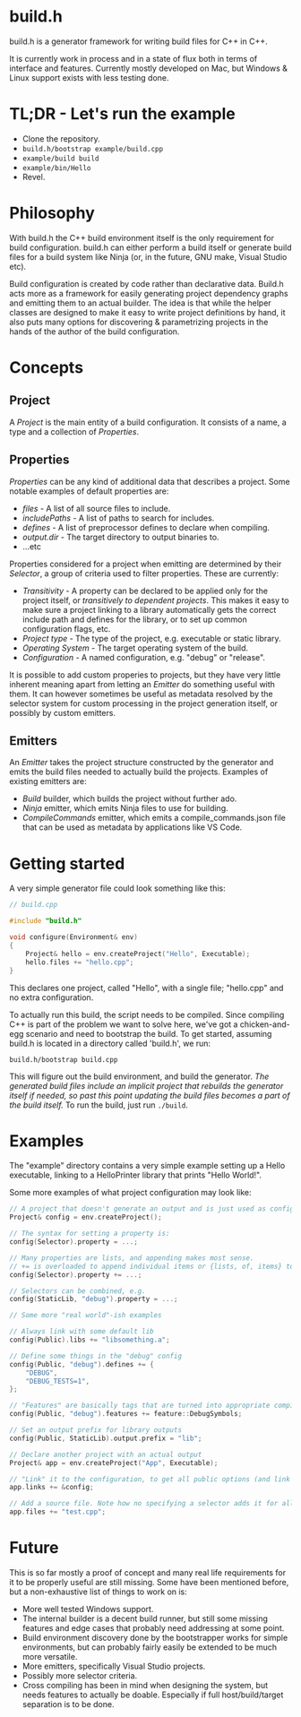 # build.h
build.h is a generator framework for writing build files for C++ in C++.

It is currently work in process and in a state of flux both in terms of interface and features. Currently mostly developed on Mac, but Windows & Linux support exists with less testing done.

# TL;DR - Let's run the example

- Clone the repository.
- `build.h/bootstrap example/build.cpp`
- `example/build build`
- `example/bin/Hello`
- Revel.

# Philosophy

With build.h the C++ build environment itself is the only requirement for build configuration. build.h can either perform a build itself or generate build files for a build system like Ninja (or, in the future, GNU make, Visual Studio etc). 

Build configuration is created by code rather than declarative data. Build.h acts more as a framework for easily generating project dependency graphs and emitting them to an actual builder. The idea is that while the helper classes are designed to make it easy to write project definitions by hand, it also puts many options for discovering & parametrizing projects in the hands of the author of the build configuration.

# Concepts
## Project
A *Project* is the main entity of a build configuration. It consists of a name, a type and a collection of *Properties*.

## Properties
*Properties* can be any kind of additional data that describes a project. Some notable examples of default properties are:
* *files* - A list of all source files to include.
* *includePaths* - A list of paths to search for includes.
* *defines* - A list of preprocessor defines to declare when compiling.
* *output.dir* - The target directory to output binaries to.
* ...etc

Properties considered for a project when emitting are determined by their _Selector_, a group of criteria used to filter properties. These are currently:
* *Transitivity* - A property can be declared to be applied only for the project itself, or _transitively to dependent projects_. This makes it easy to make sure a project linking to a library automatically gets the correct include path and defines for the library, or to set up common configuration flags, etc. 
* *Project type* - The type of the project, e.g. executable or static library.
* *Operating System* - The target operating system of the build.
* *Configuration* - A named configuration, e.g. "debug" or "release".

It is possible to add custom properies to projects, but they have very little inherent meaning apart from letting an *Emitter* do something useful with them. It can however sometimes be useful as metadata resolved by the selector system for custom processing in the project generation itself, or possibly by custom emitters.

## Emitters
An *Emitter* takes the project structure constructed by the generator and emits the build files needed to actually build the projects. Examples of existing emitters are:
* *Build* builder, which builds the project without further ado.
* *Ninja* emitter, which emits Ninja files to use for building.
* *CompileCommands* emitter, which emits a compile_commands.json file that can be used as metadata by applications like VS Code.
# Getting started

A very simple generator file could look something like this:
```c++
// build.cpp

#include "build.h"

void configure(Environment& env)
{
    Project& hello = env.createProject("Hello", Executable);
    hello.files += "hello.cpp";
}
```

This declares one project, called "Hello", with a single file; "hello.cpp" and no extra configuration.

To actually run this build, the script needs to be compiled. Since compiling C++ is part of the problem we want to solve here, we've got a chicken-and-egg scenario and need to bootstrap the build. To get started, assuming build.h is located in a directory called 'build.h', we run:
```
build.h/bootstrap build.cpp
```
This will figure out the build environment, and build the generator. *The generated build files include an implicit project that rebuilds the generator itself if needed, so past this point updating the build files becomes a part of the build itself.* To run the build, just run `./build`.

# Examples
The "example" directory contains a very simple example setting up a Hello executable, linking to a HelloPrinter library that prints "Hello World!".

Some more examples of what project configuration may look like:
```c++
// A project that doesn't generate an output and is just used as configuration doesn't need a name or type 
Project& config = env.createProject();

// The syntax for setting a property is:
config(Selector).property = ...;

// Many properties are lists, and appending makes most sense.
// += is overloaded to append individual items or {lists, of, items} to list properties
config(Selector).property += ...;

// Selectors can be combined, e.g.
config(StaticLib, "debug").property = ...;

// Some more "real world"-ish examples

// Always link with some default lib
config(Public).libs += "libsomething.a";

// Define some things in the "debug" config
config(Public, "debug").defines += { 
    "DEBUG", 
    "DEBUG_TESTS=1",
}; 

// "Features" are basically tags that are turned into appropriate compiler flags when compiling
config(Public, "debug").features += feature::DebugSymbols;

// Set an output prefix for library outputs
config(Public, StaticLib).output.prefix = "lib";

// Declare another project with an actual output
Project& app = env.createProject("App", Executable);

// "Link" it to the configuration, to get all public options (and link to outputs if any) from it
app.links += &config;

// Add a source file. Note how no specifying a selector adds it for all configurations, local to the project (no transitivity).
app.files += "test.cpp";
```

# Future

This is so far mostly a proof of concept and many real life requirements for it to be properly useful are still missing. Some have been mentioned before, but a non-exhaustive list of things to work on is:
* More well tested Windows support.
* The internal builder is a decent build runner, but still some missing features and edge cases that probably need addressing at some point.
* Build environment discovery done by the bootstrapper works for simple environments, but can probably fairly easily be extended to be much more versatile.
* More emitters, specifically Visual Studio projects.
* Possibly more selector criteria.
* Cross compiling has been in mind when designing the system, but needs features to actually be doable. Especially if full host/build/target separation is to be done.